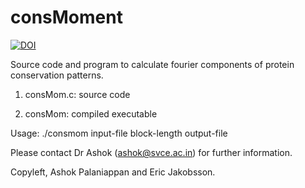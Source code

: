 # consMoment
[![DOI](https://www.zenodo.org/badge/72977187.svg)](https://www.zenodo.org/badge/latestdoi/72977187)

Source code and program to calculate fourier components of protein conservation patterns.

1. consMom.c: source code

2. consMom: compiled executable

Usage:
./consmom input-file block-length output-file

Please contact Dr Ashok (ashok@svce.ac.in) for further information.

Copyleft, Ashok Palaniappan and Eric Jakobsson.
